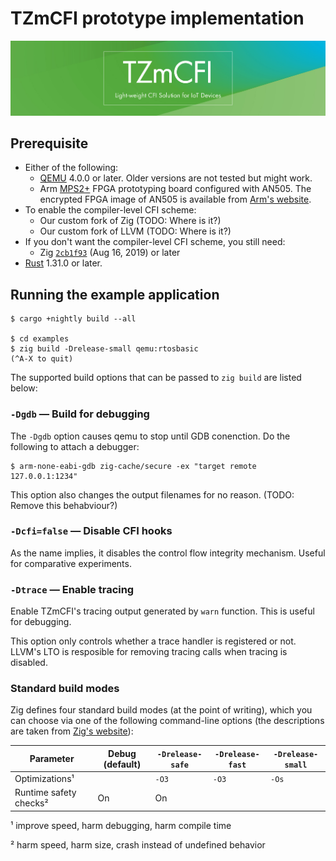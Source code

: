 # TZmCFI prototype implementation

<center><img src="docs/banner.jpg"></center>

## Prerequisite

- Either of the following:
    - [QEMU] 4.0.0 or later. Older versions are not tested but might work.
    - Arm [MPS2+] FPGA prototyping board configured with AN505. The encrypted FPGA image of AN505 is available from [Arm's website].
- To enable the compiler-level CFI scheme:
    - Our custom fork of Zig (TODO: Where is it?)
    - Our custom fork of LLVM (TODO: Where is it?)
- If you don't want the compiler-level CFI scheme, you still need:
    - Zig [`2cb1f93`](https://github.com/ziglang/zig/commit/2cb1f93894be3f48f0c49004515fa5e8190f69d9) (Aug 16, 2019) or later
- [Rust](https://www.rust-lang.org/en-US/) 1.31.0 or later.

[QEMU]: https://www.qemu.org
[MPS2+]: https://www.arm.com/products/development-tools/development-boards/mps2-plus
[Arm's website]: https://developer.arm.com/tools-and-software/development-boards/fpga-prototyping-boards/download-fpga-images?_ga=2.138343728.123477322.1561466661-1332644519.1559889185

## Running the example application

    $ cargo +nightly build --all

    $ cd examples
    $ zig build -Drelease-small qemu:rtosbasic
    (^A-X to quit)

The supported build options that can be passed to `zig build` are listed below:

### `-Dgdb` — Build for debugging

The `-Dgdb` option causes qemu to stop until GDB conenction. Do the following to attach a debugger:

    $ arm-none-eabi-gdb zig-cache/secure -ex "target remote 127.0.0.1:1234"

This option also changes the output filenames for no reason. (TODO: Remove this behabviour?)

### `-Dcfi=false` — Disable CFI hooks

As the name implies, it disables the control flow integrity mechanism. Useful for comparative experiments.

### `-Dtrace` — Enable tracing

Enable TZmCFI's tracing output generated by `warn` function. This is useful for debugging.

This option only controls whether a trace handler is registered or not. LLVM's LTO is resposible for removing tracing calls when tracing is disabled.

### Standard build modes

Zig defines four standard build modes (at the point of writing), which you can choose via one of the following command-line options (the descriptions are taken from [Zig's website]):

|       Parameter        | Debug (default) | `-Drelease-safe` | `-Drelease-fast` | `-Drelease-small` |
|------------------------|-----------------|------------------|------------------|-------------------|
| Optimizations¹         |                 | `-O3`            | `-O3`            | `-Os`             |
| Runtime safety checks² | On              | On               |                  |                   |

¹ improve speed, harm debugging, harm compile time

² harm speed, harm size, crash instead of undefined behavior

[Zig's website]: https://ziglang.org/#Performance-and-Safety-Choose-Two

